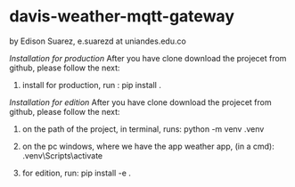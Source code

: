 # davis-weather-mqtt-gateway
by Edison Suarez, e.suarezd at uniandes.edu.co

*Installation for production* 
After you have clone download the projecet from github, please follow the next:

1. install for production, run :
pip install .

*Installation for edition*
After you have clone download the projecet from github, please follow the next:

1. on the path of the project, in terminal, runs:
python -m venv .venv
2. on the pc windows, where we have the app weather app, (in a cmd):
.venv\Scripts\activate

3. for edition, run:
pip install -e .